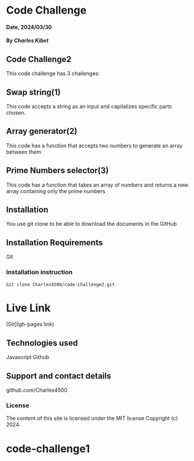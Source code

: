 # Code Challenge

#### Date, 2024/03/30

#### By *Charles Kibet*

## Code  Challenge2
This code challenge has 3 challenges:

## Swap string(1)
 This code accepts a string as an input and capitalizes specific parts chosen.

 ## Array generator(2) 
 This code has a function that accepts two numbers to generate an array between them

 ## Prime Numbers selector(3)
 This code has a function that takes an array of numbers and returns a new array containing only the prime numbers

## Installation
You use git clone to be able to download the documents in the GitHub

## Installation Requirements
Git

### Installation instruction
```
Git clone Charles4500/code-challenge2.git

```

# Live Link
[Git](gh-pages link)

## Technologies used
Javascript
Github

## Support and contact details
github.com/Charles4500

### License
The content of this site is licensed under the MIT license
Copyright (c) 2024.




# code-challenge1